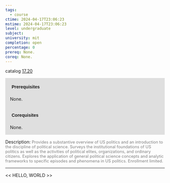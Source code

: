 ```yaml
---
tags:
  - course
ctime: 2024-04-17T23:06:23
mstime: 2024-04-17T23:06:23
level: undergraduate
subject: 
university: mit
completion: open
percentage: 0
prereq: None.
coreq: None.
---
```


catalog [17.20](http://student.mit.edu/catalog/m17a.html#17.20)

<span style="display: block; padding: 15px; background-color: rgb(100, 100, 100, 0.2);"><font id="m_prereq1555_0" style="display: block; font-family: Arial, sans-serif; font-weight: bold; padding: 5px">Prerequisites</font><br><span id="prereq1555_0">None.</span></span>
<span style="display: block; padding: 15px; background-color: rgb(100, 100, 100, 0.2);"><font id="m_coreq1555_0" style="display: block; font-family: Arial, sans-serif; font-weight: bold; padding: 5px">Corequisites</font><br><span id="coreq1555_0">None.</span></span>

<font style="">Description:</font>
<font style="color: grey; font-size: 0.8rem;">Provides a substantive overview of US politics and an introduction to the discipline of political science. Surveys the institutional foundations of US politics as well as the activities of political elites, organizations, and ordinary citizens. Explores the application of general political science concepts and analytic frameworks to specific episodes and phenomena in US politics. Enrollment limited.</font>



---

<< HELLO, WORLD >>
